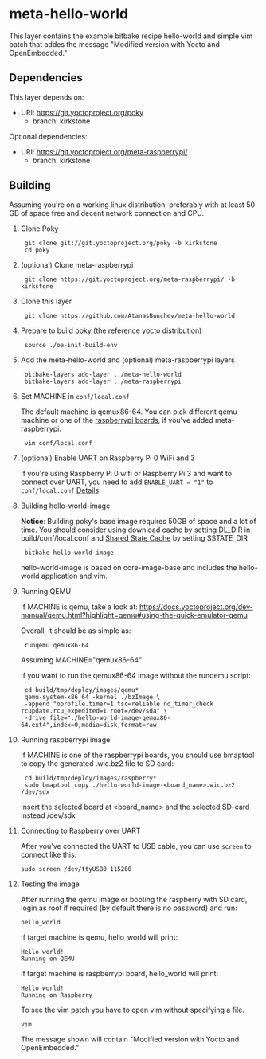 # meta-hello-world

This layer contains the example bitbake recipe hello-world and simple vim patch that
addes the message "Modified version with Yocto and OpenEmbedded."


## Dependencies

This layer depends on:

 * URI: https://git.yoctoproject.org/poky
   * branch: kirkstone

Optional dependencies:

 * URI: https://git.yoctoproject.org/meta-raspberrypi/
   * branch: kirkstone


## Building

Assuming you're on a working linux distribution, preferably with at least 50 GB of space free and decent network connection and CPU.

1. Clone Poky

        git clone git://git.yoctoproject.org/poky -b kirkstone
        cd poky


2. (optional) Clone meta-raspberrypi

        git clone https://git.yoctoproject.org/meta-raspberrypi/ -b kirkstone


3. Clone this layer

        git clone https://github.com/AtanasBunchev/meta-hello-world


4. Prepare to build poky (the reference yocto distribution)

        source ./oe-init-build-env


5. Add the meta-hello-world and (optional) meta-raspberrypi layers

        bitbake-layers add-layer ../meta-hello-world
        bitbake-layers add-layer ../meta-raspberrypi


6. Set MACHINE in `conf/local.conf`

    The default machine is qemux86-64. You can pick different qemu machine or
    one of the [raspberrypi boards](https://meta-raspberrypi.readthedocs.io/en/latest/layer-contents.html#supported-machines), if you've added meta-raspberrypi.

        vim conf/local.conf


7. (optional) Enable UART on Raspberry Pi 0 WiFi and 3

    If you're using Raspberry Pi 0 wifi or Raspberry Pi 3 and want to connect
    over UART, you need to add `ENABLE_UART = "1"` to `conf/local.conf` [Details](https://meta-raspberrypi.readthedocs.io/en/latest/extra-build-config.html#enable-uart)


7. Building hello-world-image

    **Notice**: Building poky's base image requires 50GB of space and a lot of time.
    You should consider using download cache by setting [DL_DIR](https://docs.yoctoproject.org/ref-manual/variables.html#term-DL_DIR)
    in build/conf/local.conf and [Shared State Cache](https://docs.yoctoproject.org/overview-manual/concepts.html#shared-state-cache)
    by setting SSTATE_DIR

        bitbake hello-world-image

    hello-world-image is based on core-image-base
    and includes the hello-world application
    and vim.


8. Running QEMU

    If MACHINE is qemu, take a look at:
    https://docs.yoctoproject.org/dev-manual/qemu.html?highlight=qemu#using-the-quick-emulator-qemu

    Overall, it should be as simple as:

        runqemu qemux86-64

    Assuming MACHINE="qemux86-64"


    If you want to run the qemux86-64 image without the runqemu script:

        cd build/tmp/deploy/images/qemu*
        qemu-system-x86_64 -kernel ./bzImage \
        -append "oprofile.timer=1 tsc=reliable no_timer_check rcupdate.rcu_expedited=1 root=/dev/sda" \
        -drive file="./hello-world-image-qemux86-64.ext4",index=0,media=disk,format=raw


9. Running raspberrypi image

    If MACHINE is one of the raspberrypi boards, you should use bmaptool to copy the generated .wic.bz2 file to SD card:

        cd build/tmp/deploy/images/raspberry*
        sudo bmaptool copy ./hello-world-image-<board_name>.wic.bz2 /dev/sdx

    Insert the selected board at <board_name> and the selected SD-card instead /dev/sdx


10. Connecting to Raspberry over UART

    After you've connected the UART to USB cable, you can use `screen` to connect like this:

        sudo screen /dev/ttyUSB0 115200


11. Testing the image

    After running the qemu image or booting the raspberry with SD card,
    login as root if required (by default there is no password) and run:

        hello_world


    If target machine is qemu, hello_world will print:

        Hello world!
        Running on QEMU

    if target machine is raspberrypi board, hello_world will print:

        Hello world!
        Running on Raspberry


    To see the vim patch you have to open vim without specifying a file.

        vim

    The message shown will contain "Modified version with Yocto and OpenEmbedded."
